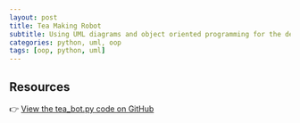 ```yaml
---
layout: post
title: Tea Making Robot
subtitle: Using UML diagrams and object oriented programming for the development of a tea making robot
categories: python, uml, oop
tags: [oop, python, uml]
---
```


## Resources
👉 [View the tea_bot.py code on GitHub](https://github.com/celinamessner/tea_robot.py)
